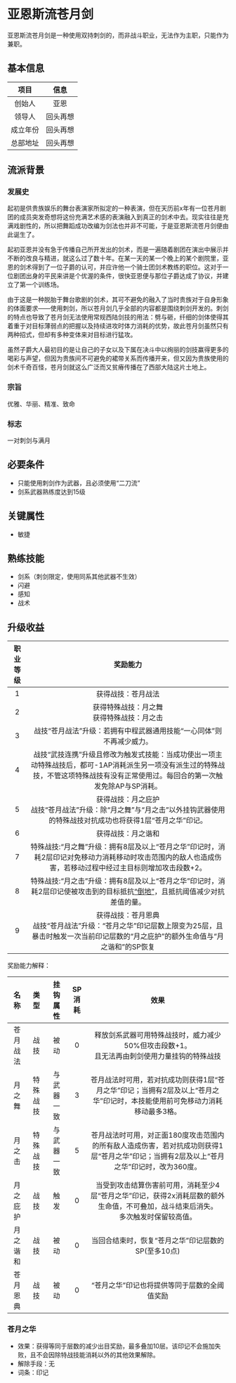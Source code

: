 # 亚恩斯流苍月剑

亚恩斯流苍月剑是一种使用双持刺剑的，而非战斗职业，无法作为主职，只能作为兼职。

## 基本信息

项目|信息
:--:|:--:
创始人|亚恩
领导人|回头再想
成立年份|回头再想
总部地址|回头再想

## 流派背景

### 发展史

起初是供贵族娱乐的舞台表演家所拟定的一种表演，但在天历前x年有一位苍月剧团的成员突发奇想将这份充满艺术感的表演融入到真正的剑术中去。现实往往是充满戏剧性的，所以把舞蹈成功改编为剑法也并非不可能，于是亚恩斯流苍月剑便由此诞生了。

起初亚恩并没有急于传播自己所开发出的剑术，而是一遍随着剧团在演出中展示并不断的改良与精进，就这么过了数十年。在某一天的某一个晚上的某个剧院里，亚恩的剑术得到了一位子爵的认可，并应许他一个骑士团剑术教练的职位。这对于一位剧团出身的平民来讲是个优渥的条件，很快亚恩便与那位子爵达成了协议，并建立了第一个训练场。

由于这是一种脱胎于舞台歌剧的剑术，其可不避免的融入了当时贵族对于自身形象的体面要求——使用刺剑，所以苍月剑几乎全部的内容都是围绕刺剑开发的。刺剑的特点也导致了苍月剑无法使用常规西陆剑技的用法：劈与砸，纤细的剑体使得其着重于对目标薄弱点的把握以及持续进攻时体力消耗的优势，故此苍月剑虽然只有两种招式，但却有多种变体来对目标进行猛攻。

虽然子爵大人最初目的是让自己的子女以及下属在决斗中以绚丽的剑技赢得更多的喝彩与声望，但因为贵族间不可避免的裙带关系而传播开来，但又因为贵族使用的剑术千奇百怪，苍月剑就这么广泛而又贫瘠传播在了西部大陆这片土地上。

### 宗旨

优雅、华丽、精准、致命

### 标志

一对刺剑与满月

## 必要条件

* 只能使用刺剑作为武器，且必须使用“二刀流”
* 剑系武器熟练度达到15级

## 关键属性

* 敏捷

## 熟练技能

* 剑系（刺剑限定，使用同系其他武器不生效）
* 闪避
* 感知
* 战术

## 升级收益

职业等级|奖励能力
:--:|:--:
1|获得战技：苍月战法
2|获得特殊战技：月之舞<br>获得特殊战技：月之击
3|战技“苍月战法”升级：若拥有中程武器通用技能“一心同体”则不再减少威力。
4|战技“武技连携”升级且修改为触发式技能：当成功使出一项主动特殊战技后，都可-1AP消耗派生另一项没有派生过的特殊战技，不管这项特殊战技有没有正常使用过。每回合的第一次触发免除AP与SP消耗。
5|获得战技：月之庇护<br>战技“苍月战法”升级：除“月之舞”与“月之击”以外挂钩武器使用的特殊战技对抗成功也将获得1层“苍月之华”印记。
6|获得战技：月之谐和
7|特殊战技:“月之舞”升级：拥有8层及以上“苍月之华”印记时，消耗2层印记对免移动力消耗移动时攻击范围内的敌人也造成伤害，若移动过程中经过主目标则增加攻击段数+2。
8|特殊战技:“月之击”升级：拥有8层及以上“苍月之华”印记时，消耗2层印记使被攻击到的目标抵抗<a href="../../../status/normal/#倒地" target="_blank">“倒地”</a>，且抵抗阈值减少对抗差值的量。
9|获得战技：苍月恩典<br>战技“苍月战法”升级：“苍月之华”印记层数上限变为25层，且暴击时触发一次当前印记层数的“月之庇护”的额外生命值与“月之谐和”的SP恢复

奖励能力解释：

名称|类型|挂钩属性|SP消耗|效果
:--:|:--:|:--:|:--:|:--:
苍月战法|战技|被动|0|释放剑系武器可用特殊战技时，威力减少50%但攻击段数+1。<br>且无法再由刺剑使用力量挂钩的特殊战技
月之舞|特殊战技|与武器一致|3|苍月战法时可用，若对抗成功则获得1层“苍月之华”印记；当拥有2层及以上“苍月之华”印记时，本技能使用前可免移动力消耗移动最多3格。
月之击|特殊战技|与武器一致|5|苍月战法时可用，对正面180度攻击范围内的所有敌人造成伤害，若对抗成功则获得1层“苍月之华”印记；当拥有2层及以上“苍月之华”印记时，改为360度。
月之庇护|战技|触发|0|当受到攻击结算伤害前可用，消耗至少4层“苍月之华”印记，获得2x消耗层数的额外生命值，不可叠加，战斗结束后消失。<br>多次触发时保留较高值。
月之谐和|战技|被动|0|当回合结束时，恢复“苍月之华”印记层数的SP(至多10点)
苍月恩典|战技|被动|0|“苍月之华”印记也将提供等同于层数的全阈值奖励

### <h id="苍月之华">苍月之华</h>

* 效果：获得等同于层数的减少出目奖励，最多叠加10层。该印记不会施加失败，且不会因除特战技能消耗以外的其他效果解除。
* 解除手段：无
* 词条：印记